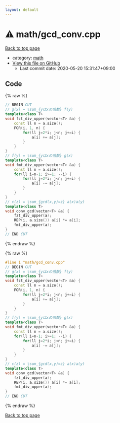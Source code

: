 ```yaml
---
layout: default
---
```


<!-- mathjax config similar to math.stackexchange -->
<script type="text/javascript" async
  src="https://cdnjs.cloudflare.com/ajax/libs/mathjax/2.7.5/MathJax.js?config=TeX-MML-AM_CHTML">
</script>
<script type="text/x-mathjax-config">
  MathJax.Hub.Config({
    TeX: { equationNumbers: { autoNumber: "AMS" }},
    tex2jax: {
      inlineMath: [ ['$','$'] ],
      processEscapes: true
    },
    "HTML-CSS": { matchFontHeight: false },
    displayAlign: "left",
    displayIndent: "2em"
  });
</script>

<script type="text/javascript" src="https://cdnjs.cloudflare.com/ajax/libs/jquery/3.4.1/jquery.min.js"></script>
<script src="https://cdn.jsdelivr.net/npm/jquery-balloon-js@1.1.2/jquery.balloon.min.js" integrity="sha256-ZEYs9VrgAeNuPvs15E39OsyOJaIkXEEt10fzxJ20+2I=" crossorigin="anonymous"></script>
<script type="text/javascript" src="../../assets/js/copy-button.js"></script>
<link rel="stylesheet" href="../../assets/css/copy-button.css" />


# :warning: math/gcd_conv.cpp

<a href="../../index.html">Back to top page</a>

* category: <a href="../../index.html#7e676e9e663beb40fd133f5ee24487c2">math</a>
* <a href="{{ site.github.repository_url }}/blob/master/math/gcd_conv.cpp">View this file on GitHub</a>
    - Last commit date: 2020-05-20 15:31:47+09:00




## Code

<a id="unbundled"></a>
{% raw %}
```cpp
// BEGIN CUT
// g(x) = \sum_{yはxの倍数} f(y)
template<class T>
void fzt_div_upper(vector<T> &a) {
    const ll n = a.size();
    FOR(i, 1, n) {
        for(ll j=2*i; j<n; j+=i) {
            a[i] += a[j];
        }
    }
}
// f(y) = \sum_{yはxの倍数} g(x)
template<class T>
void fmt_div_upper(vector<T> &a) {
    const ll n = a.size();
    for(ll i=n-1; i>=1; --i) {
        for(ll j=2*i; j<n; j+=i) {
            a[i] -= a[j];
        }
    }
}
// c(z) = \sum_{gcd(x,y)=z} a(x)a(y)
template<class T>
void conv_gcd(vector<T> &a) {
    fzt_div_upper(a);
    REP(i, a.size()) a[i] *= a[i];
    fmt_div_upper(a);
}
// END CUT
```
{% endraw %}

<a id="bundled"></a>
{% raw %}
```cpp
#line 1 "math/gcd_conv.cpp"
// BEGIN CUT
// g(x) = \sum_{yはxの倍数} f(y)
template<class T>
void fzt_div_upper(vector<T> &a) {
    const ll n = a.size();
    FOR(i, 1, n) {
        for(ll j=2*i; j<n; j+=i) {
            a[i] += a[j];
        }
    }
}
// f(y) = \sum_{yはxの倍数} g(x)
template<class T>
void fmt_div_upper(vector<T> &a) {
    const ll n = a.size();
    for(ll i=n-1; i>=1; --i) {
        for(ll j=2*i; j<n; j+=i) {
            a[i] -= a[j];
        }
    }
}
// c(z) = \sum_{gcd(x,y)=z} a(x)a(y)
template<class T>
void conv_gcd(vector<T> &a) {
    fzt_div_upper(a);
    REP(i, a.size()) a[i] *= a[i];
    fmt_div_upper(a);
}
// END CUT

```
{% endraw %}

<a href="../../index.html">Back to top page</a>

